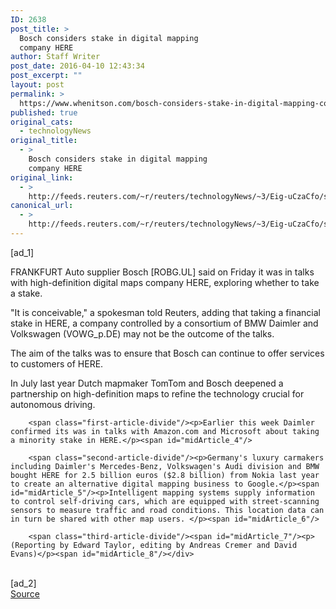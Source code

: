 ```yaml
---
ID: 2638
post_title: >
  Bosch considers stake in digital mapping
  company HERE
author: Staff Writer
post_date: 2016-04-10 12:43:34
post_excerpt: ""
layout: post
permalink: >
  https://www.whenitson.com/bosch-considers-stake-in-digital-mapping-company-here/
published: true
original_cats:
  - technologyNews
original_title:
  - >
    Bosch considers stake in digital mapping
    company HERE
original_link:
  - >
    http://feeds.reuters.com/~r/reuters/technologyNews/~3/Eig-uCzaCfo/story01.htm
canonical_url:
  - >
    http://feeds.reuters.com/~r/reuters/technologyNews/~3/Eig-uCzaCfo/story01.htm
---
```

 [ad_1]
<br><div id="articleText">
<span id="midArticle_start"/>

<span class="focusParagraph" readability="4"><p><span class="articleLocation">FRANKFURT</span> Auto supplier Bosch [ROBG.UL] said on Friday it was in talks with high-definition digital maps company HERE, exploring whether to take a stake.</p></span><span id="midArticle_0"/><p>"It is conceivable," a spokesman told Reuters, adding that taking a financial stake in HERE, a company controlled by a consortium of BMW Daimler and Volkswagen (<span id="symbol_VOWG_p.DE_0">VOWG_p.DE</span>) may not be the outcome of the talks.</p><span id="midArticle_1"/><p>The aim of the talks was to ensure that Bosch can continue to offer services to customers of HERE.</p><span id="midArticle_2"/><p>In July last year Dutch mapmaker TomTom and Bosch deepened a partnership on high-definition maps to refine the technology crucial for autonomous driving.</p><span id="midArticle_3"/>
        
        <span class="first-article-divide"/><p>Earlier this week Daimler confirmed its was in talks with Amazon.com and Microsoft about taking a minority stake in HERE.</p><span id="midArticle_4"/>
        
        <span class="second-article-divide"/><p>Germany's luxury carmakers including Daimler's Mercedes-Benz, Volkswagen's Audi division and BMW bought HERE for 2.5 billion euros ($2.8 billion) from Nokia last year to create an alternative digital mapping business to Google.</p><span id="midArticle_5"/><p>Intelligent mapping systems supply information to control self-driving cars, which are equipped with street-scanning sensors to measure traffic and road conditions. This location data can in turn be shared with other map users. </p><span id="midArticle_6"/>
        
        <span class="third-article-divide"/><span id="midArticle_7"/><p> (Reporting by Edward Taylor, editing by Andreas Cremer and David Evans)</p><span id="midArticle_8"/></div>
<br>[ad_2]
<br><a href="http://feeds.reuters.com/~r/reuters/technologyNews/~3/Eig-uCzaCfo/story01.htm">Source </a>